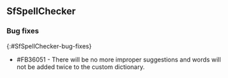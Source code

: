 ## SfSpellChecker

### Bug fixes
{:#SfSpellChecker-bug-fixes}

* \#FB36051 - There will be no more improper suggestions and words will not be added twice to the custom dictionary.